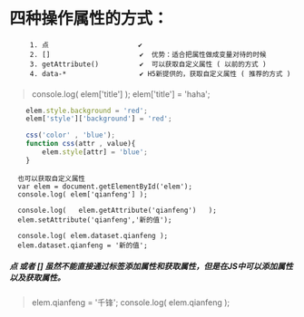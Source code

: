 
# 四种操作属性的方式：
         1. 点                      ✔
         2. []                      ✔  优势：适合把属性做成变量对待的时候
         3. getAttribute()          ✔  可以获取自定义属性 ( 以前的方式 )
         4. data-*                  ✔ H5新提供的，获取自定义属性 ( 推荐的方式 )

####   
> console.log( elem['title'] );
> elem['title'] = 'haha';

```javascript
    elem.style.background = 'red';
    elem['style']['background'] = 'red';

    css('color' , 'blue');
    function css(attr , value){
        elem.style[attr] = 'blue';
    }
```

      也可以获取自定义属性
      var elem = document.getElementById('elem');
      console.log( elem['qianfeng'] );
    
      console.log(   elem.getAttribute('qianfeng')   );
      elem.setAttribute('qianfeng','新的值');

      console.log( elem.dataset.qianfeng );
      elem.dataset.qianfeng = '新的值';


   ##### 点 或者 [] 虽然不能直接通过标签添加属性和获取属性，但是在JS中可以添加属性以及获取属性。
   > elem.qianfeng = '千锋';
   > console.log( elem.qianfeng );

    

